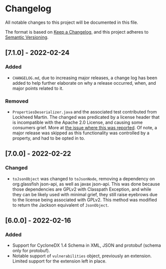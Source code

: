 # Changelog
All notable changes to this project will be documented in this file.

The format is based on [Keep a Changelog](https://keepachangelog.com/en/1.0.0/),
and this project adheres to [Semantic Versioning](https://semver.org/spec/v2.0.0.html).

## [7.1.0] - 2022-02-24
### Added
- `CHANGELOG.md`, due to increasing major releases, a change log has been added to help further elaborate
on why a release occurred, when, and major points related to it.

### Removed
- `PropertiesDeserializer.java` and the associated test contributed from Lockheed Martin. 
  The changed was predicated by a license header that is incompatible with the Apache 2.0 License, and
  causing some consumers grief. More at [the issue where this was reported](https://github.com/CycloneDX/cyclonedx-core-java/issues/178).
  Of note, a major release was skipped as this functionality was controlled by a property, and had to be opted in to.
  
## [7.0.0] - 2022-02-22
### Changed
- `toJsonObject` was changed to `toJsonNode`, removing a dependency on org.glassfish json-api, as well as javax json-api.
This was done because those dependencies are GPLv2 with Classpath Exception, and while they can be likely used with
  minimal grief, they still raise eyebrows due to the license being associated with GPLv2. This method was modified to
  return the Jackson equivalent of `JsonObject`.
  
## [6.0.0] - 2022-02-16
### Added
- Support for CycloneDX 1.4 Schema in XML, JSON and protobuf (schema only for protobuf).
- Notable support of `vulnerabilities` object, previously an extension. Limited support for the extension left in place.
